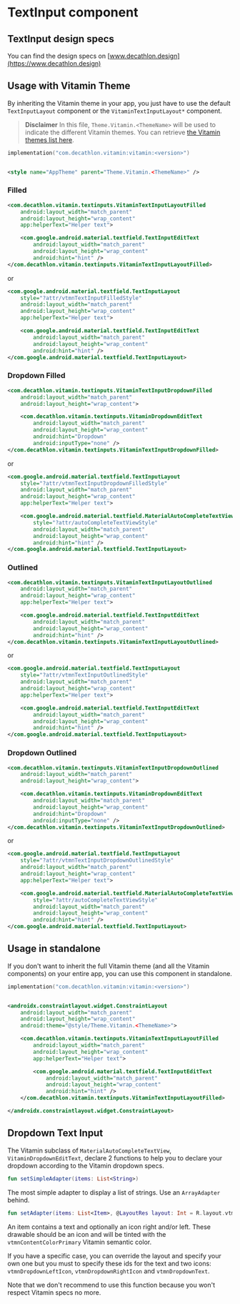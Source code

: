 # TextInput component

## TextInput design specs

You can find the design specs on [www.decathlon.design](https://www.decathlon.design)

## Usage with Vitamin Theme

By inheriting the Vitamin theme in your app, you just have to use the default `TextInputLayout`
component or the `VitaminTextInputLayout*` component.

> **Disclaimer**
In this file, `Theme.Vitamin.<ThemeName>` will be used to indicate the different Vitamin themes. You
can retrieve [the Vitamin themes list here](../vitamin/README.md).

```kotlin
implementation("com.decathlon.vitamin:vitamin:<version>")
```

```xml

<style name="AppTheme" parent="Theme.Vitamin.<ThemeName>" />
```

### Filled

```xml
<com.decathlon.vitamin.textinputs.VitaminTextInputLayoutFilled
    android:layout_width="match_parent"
    android:layout_height="wrap_content"
    app:helperText="Helper text">

    <com.google.android.material.textfield.TextInputEditText
        android:layout_width="match_parent"
        android:layout_height="wrap_content"
        android:hint="hint" />
</com.decathlon.vitamin.textinputs.VitaminTextInputLayoutFilled>
```

or

```xml
<com.google.android.material.textfield.TextInputLayout
    style="?attr/vtmnTextInputFilledStyle"
    android:layout_width="match_parent"
    android:layout_height="wrap_content"
    app:helperText="Helper text">

    <com.google.android.material.textfield.TextInputEditText
        android:layout_width="match_parent"
        android:layout_height="wrap_content"
        android:hint="hint" />
</com.google.android.material.textfield.TextInputLayout>
```

### Dropdown Filled

```xml
<com.decathlon.vitamin.textinputs.VitaminTextInputDropdownFilled
    android:layout_width="match_parent"
    android:layout_height="wrap_content">

    <com.decathlon.vitamin.textinputs.VitaminDropdownEditText
        android:layout_width="match_parent"
        android:layout_height="wrap_content"
        android:hint="Dropdown"
        android:inputType="none" />
</com.decathlon.vitamin.textinputs.VitaminTextInputDropdownFilled>
```

or

```xml
<com.google.android.material.textfield.TextInputLayout
    style="?attr/vtmnTextInputDropdownFilledStyle"
    android:layout_width="match_parent"
    android:layout_height="wrap_content"
    app:helperText="Helper text">

    <com.google.android.material.textfield.MaterialAutoCompleteTextView
        style="?attr/autoCompleteTextViewStyle"
        android:layout_width="match_parent"
        android:layout_height="wrap_content"
        android:hint="hint" />
</com.google.android.material.textfield.TextInputLayout>
```

### Outlined

```xml
<com.decathlon.vitamin.textinputs.VitaminTextInputLayoutOutlined
    android:layout_width="match_parent"
    android:layout_height="wrap_content"
    app:helperText="Helper text">

    <com.google.android.material.textfield.TextInputEditText
        android:layout_width="match_parent"
        android:layout_height="wrap_content"
        android:hint="hint" />
</com.decathlon.vitamin.textinputs.VitaminTextInputLayoutOutlined>
```

or

```xml
<com.google.android.material.textfield.TextInputLayout
    style="?attr/vtmnTextInputOutlinedStyle"
    android:layout_width="match_parent"
    android:layout_height="wrap_content"
    app:helperText="Helper text">

    <com.google.android.material.textfield.TextInputEditText
        android:layout_width="match_parent"
        android:layout_height="wrap_content"
        android:hint="hint" />
</com.google.android.material.textfield.TextInputLayout>
```

### Dropdown Outlined

```xml
<com.decathlon.vitamin.textinputs.VitaminTextInputDropdownOutlined
    android:layout_width="match_parent"
    android:layout_height="wrap_content">

    <com.decathlon.vitamin.textinputs.VitaminDropdownEditText
        android:layout_width="match_parent"
        android:layout_height="wrap_content"
        android:hint="Dropdown"
        android:inputType="none" />
</com.decathlon.vitamin.textinputs.VitaminTextInputDropdownOutlined>
```

or

```xml
<com.google.android.material.textfield.TextInputLayout
    style="?attr/vtmnTextInputDropdownOutlinedStyle"
    android:layout_width="match_parent"
    android:layout_height="wrap_content"
    app:helperText="Helper text">

    <com.google.android.material.textfield.MaterialAutoCompleteTextView
        style="?attr/autoCompleteTextViewStyle"
        android:layout_width="match_parent"
        android:layout_height="wrap_content"
        android:hint="hint" />
</com.google.android.material.textfield.TextInputLayout>
```

## Usage in standalone

If you don't want to inherit the full Vitamin theme (and all the Vitamin components) on your entire
app, you can use this component in standalone.

```kotlin
implementation("com.decathlon.vitamin:vitamin:<version>")
```

```xml

<androidx.constraintlayout.widget.ConstraintLayout 
    android:layout_width="match_parent"
    android:layout_height="wrap_content" 
    android:theme="@style/Theme.Vitamin.<ThemeName>">

    <com.decathlon.vitamin.textinputs.VitaminTextInputLayoutFilled
        android:layout_width="match_parent" 
        android:layout_height="wrap_content"
        app:helperText="Helper text">

        <com.google.android.material.textfield.TextInputEditText 
            android:layout_width="match_parent"
            android:layout_height="wrap_content" 
            android:hint="hint" />
    </com.decathlon.vitamin.textinputs.VitaminTextInputLayoutFilled>

</androidx.constraintlayout.widget.ConstraintLayout>
```

## Dropdown Text Input

The Vitamin subclass of `MaterialAutoCompleteTextView`, `VitaminDropdownEditText`, declare 2
functions to help you to declare your dropdown according to the Vitamin dropdown specs.

```kotlin
fun setSimpleAdapter(items: List<String>)
```

The most simple adapter to display a list of strings. Use an `ArrayAdapter` behind.

```kotlin
fun setAdapter(items: List<Item>, @LayoutRes layout: Int = R.layout.vtmn_dropdown_item)
```

An item contains a text and optionally an icon right and/or left. These drawable should be an icon
and will be tinted with the `vtmnContentColorPrimary` Vitamin semantic color.

If you have a specific case, you can override the layout and specify your own one but you must to
specify these ids for the text and two icons: `vtmnDropdownLeftIcon`, `vtmnDropdownRightIcon`
and `vtmnDropdownText`.

Note that we don't recommend to use this function because you won't respect Vitamin specs no more.
